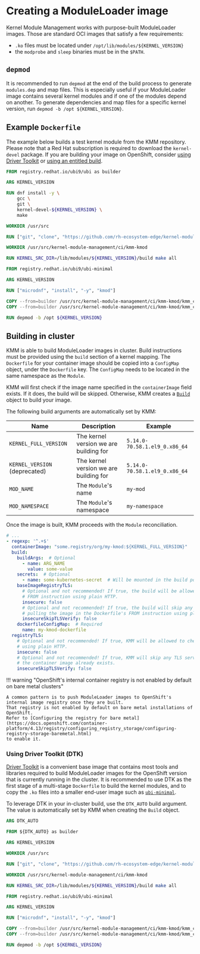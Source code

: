 # Creating a ModuleLoader image

Kernel Module Management works with purpose-built ModuleLoader images.
Those are standard OCI images that satisfy a few requirements:

- `.ko` files must be located under `/opt/lib/modules/${KERNEL_VERSION}`
- the `modprobe` and `sleep` binaries must be in the `$PATH`.

## `depmod`

It is recommended to run `depmod` at the end of the build process to generate `modules.dep` and map files.
This is especially useful if your ModuleLoader image contains several kernel modules and if one of the modules depend on
another.
To generate dependencies and map files for a specific kernel version, run `depmod -b /opt ${KERNEL_VERSION}`.

## Example `Dockerfile`

The example below builds a test kernel module from the KMM repository.
Please note that a Red Hat subscription is required to download the `kernel-devel` package.
If you are building your image on OpenShift, consider [using Driver Toolkit](#using-driver-toolkit--dtk-) or [using an 
entitled build](https://cloud.redhat.com/blog/how-to-use-entitled-image-builds-to-build-drivercontainers-with-ubi-on-openshift).

```dockerfile
FROM registry.redhat.io/ubi9/ubi as builder

ARG KERNEL_VERSION

RUN dnf install -y \
    gcc \
    git \
    kernel-devel-${KERNEL_VERSION} \
    make

WORKDIR /usr/src

RUN ["git", "clone", "https://github.com/rh-ecosystem-edge/kernel-module-management.git"]

WORKDIR /usr/src/kernel-module-management/ci/kmm-kmod

RUN KERNEL_SRC_DIR=/lib/modules/${KERNEL_VERSION}/build make all

FROM registry.redhat.io/ubi9/ubi-minimal

ARG KERNEL_VERSION

RUN ["microdnf", "install", "-y", "kmod"]

COPY --from=builder /usr/src/kernel-module-management/ci/kmm-kmod/kmm_ci_a.ko /opt/lib/modules/${KERNEL_VERSION}/
COPY --from=builder /usr/src/kernel-module-management/ci/kmm-kmod/kmm_ci_b.ko /opt/lib/modules/${KERNEL_VERSION}/

RUN depmod -b /opt ${KERNEL_VERSION}
```

## Building in cluster

KMM is able to build ModuleLoader images in cluster.
Build instructions must be provided using the `build` section of a kernel mapping.
The `Dockerfile` for your container image should be copied into a `ConfigMap` object, under the `Dockerfile` key.
The `ConfigMap` needs to be located in the same namespace as the `Module`.

KMM will first check if the image name specified in the `containerImage` field exists.
If it does, the build will be skipped.
Otherwise, KMM creates a [`Build`](https://docs.openshift.com/container-platform/4.12/cicd/builds/build-configuration.html)
object to build your image.

The following build arguments are automatically set by KMM:

| Name                          | Description                            | Example                       |
|-------------------------------|----------------------------------------|-------------------------------|
| `KERNEL_FULL_VERSION`         | The kernel version we are building for | `5.14.0-70.58.1.el9_0.x86_64` |
| `KERNEL_VERSION` (deprecated) | The kernel version we are building for | `5.14.0-70.58.1.el9_0.x86_64` |
| `MOD_NAME`                    | The `Module`'s name                    | `my-mod`                      |
| `MOD_NAMESPACE`               | The `Module`'s namespace               | `my-namespace`                |

Once the image is built, KMM proceeds with the `Module` reconciliation.

```yaml
# ...
- regexp: '^.+$'
  containerImage: "some.registry/org/my-kmod:${KERNEL_FULL_VERSION}"
  build:
    buildArgs:  # Optional
      - name: ARG_NAME
        value: some-value
    secrets:  # Optional
      - name: some-kubernetes-secret  # Will be mounted in the build pod as /run/secrets/some-kubernetes-secret.
    baseImageRegistryTLS:
      # Optional and not recommended! If true, the build will be allowed to pull the image in the Dockerfile's
      # FROM instruction using plain HTTP.
      insecure: false
      # Optional and not recommended! If true, the build will skip any TLS server certificate validation when
      # pulling the image in the Dockerfile's FROM instruction using plain HTTP.
      insecureSkipTLSVerify: false
    dockerfileConfigMap:  # Required
      name: my-kmod-dockerfile
  registryTLS:
    # Optional and not recommended! If true, KMM will be allowed to check if the container image already exists
    # using plain HTTP.
    insecure: false
    # Optional and not recommended! If true, KMM will skip any TLS server certificate validation when checking if
    # the container image already exists.
    insecureSkipTLSVerify: false
```

!!! warning "OpenShift's internal container registry is not enabled by default on bare metal clusters"

    A common pattern is to push ModuleLoader images to OpenShift's internal image registry once they are built.
    That registry is not enabled by default on bare metal installations of OpenShift.
    Refer to [Configuring the registry for bare metal](https://docs.openshift.com/container-platform/4.13/registry/configuring_registry_storage/configuring-registry-storage-baremetal.html)
    to enable it.

### Using Driver Toolkit (DTK)

[Driver Toolkit](https://docs.openshift.com/container-platform/4.12/hardware_enablement/psap-driver-toolkit.html) is a
convenient base image that contains most tools and libraries required to build ModuleLoader images for the OpenShift
version that is currently running in the cluster.
It is recommended to use DTK as the first stage of a multi-stage `Dockerfile` to build the kernel modules, and to copy
the `.ko` files into a smaller end-user image such as [`ubi-minimal`](https://catalog.redhat.com/software/containers/ubi9/ubi-minimal).

To leverage DTK in your in-cluster build, use the `DTK_AUTO` build argument.
The value is automatically set by KMM when creating the `Build` object.

```dockerfile
ARG DTK_AUTO

FROM ${DTK_AUTO} as builder

ARG KERNEL_VERSION

WORKDIR /usr/src

RUN ["git", "clone", "https://github.com/rh-ecosystem-edge/kernel-module-management.git"]

WORKDIR /usr/src/kernel-module-management/ci/kmm-kmod

RUN KERNEL_SRC_DIR=/lib/modules/${KERNEL_VERSION}/build make all

FROM registry.redhat.io/ubi9/ubi-minimal

ARG KERNEL_VERSION

RUN ["microdnf", "install", "-y", "kmod"]

COPY --from=builder /usr/src/kernel-module-management/ci/kmm-kmod/kmm_ci_a.ko /opt/lib/modules/${KERNEL_VERSION}/
COPY --from=builder /usr/src/kernel-module-management/ci/kmm-kmod/kmm_ci_b.ko /opt/lib/modules/${KERNEL_VERSION}/

RUN depmod -b /opt ${KERNEL_VERSION}
```
